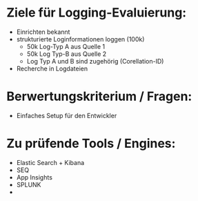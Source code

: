 # Ziele für Logging-Evaluierung:
- Einrichten bekannt
- strukturierte Loginformationen loggen (100k)
  - 50k Log-Typ A aus Quelle 1
  - 50k Log Typ-B aus Quelle 2
  - Log Typ A und B sind zugehörig (Corellation-ID) 
- Recherche in Logdateien

# Berwertungskriterium / Fragen:
- Einfaches Setup für den Entwickler

# Zu prüfende Tools / Engines:
- Elastic Search + Kibana
- SEQ
- App Insights
- SPLUNK
- 
